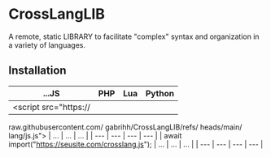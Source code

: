 # CrossLangLIB

A remote, static LIBRARY to facilitate "complex" syntax and organization in a variety of languages.

## Installation

| ...JS | PHP | Lua | Python |
| --- | --- | --- | --- |
| <script src="https://
   raw.githubusercontent.com/
   gabrihh/CrossLangLIB/refs/
   heads/main/
   lang/js.js">
   </script> | ... | ... | ... |
| --- | --- | --- | --- |
| await 
import("https://seusite.com/crosslang.js"); | ... | ... | ... |
| --- | --- | --- | --- |

 
